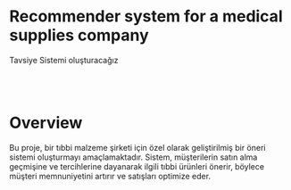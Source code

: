 # Recommender system for a medical supplies company
Tavsiye Sistemi oluşturacağız

<br>
<br>


# Overview
Bu proje, bir tıbbi malzeme şirketi için özel olarak geliştirilmiş bir öneri sistemi oluşturmayı amaçlamaktadır. Sistem, müşterilerin satın alma geçmişine ve tercihlerine dayanarak ilgili tıbbi ürünleri önerir, böylece müşteri memnuniyetini artırır ve satışları optimize eder.
